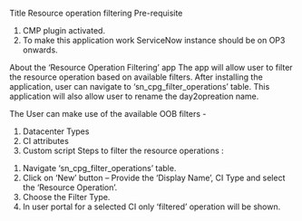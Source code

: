Title
Resource operation filtering
Pre-requisite
1)	CMP plugin activated.
2)	To make this application work ServiceNow instance should be on OP3 onwards.

About the ‘Resource Operation Filtering’ app
The app will allow user to filter the resource operation based on available filters.
After installing the application, user can navigate to ‘sn_cpg_filter_operations’ table. This application will also allow user to rename the day2opreation name.

The User can make use of the available OOB filters - 
1.	Datacenter Types
2.	CI attributes
3.	Custom script
Steps to filter the resource operations :

1)	 Navigate ‘sn_cpg_filter_operations’ table. 
2)	Click on ‘New’ button – Provide the ‘Display Name’, CI Type and select the ‘Resource Operation’.
3)	Choose the Filter Type.
4)	In user portal for a selected CI only ‘filtered’ operation will be shown.

